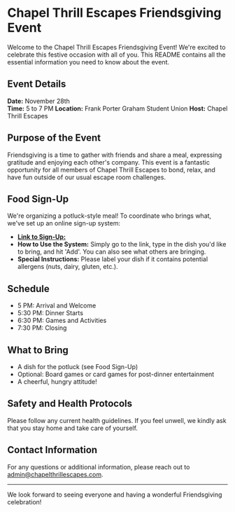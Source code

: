 # Chapel Thrill Escapes Friendsgiving Event

Welcome to the Chapel Thrill Escapes Friendsgiving Event! We're excited to celebrate this festive occasion with all of you. This README contains all the essential information you need to know about the event.

## Event Details

**Date:** November 28th  
**Time:** 5 to 7 PM
**Location:** Frank Porter Graham Student Union 
**Host:** Chapel Thrill Escapes

## Purpose of the Event

Friendsgiving is a time to gather with friends and share a meal, expressing gratitude and enjoying each other's company. This event is a fantastic opportunity for all members of Chapel Thrill Escapes to bond, relax, and have fun outside of our usual escape room challenges.

## Food Sign-Up

We're organizing a potluck-style meal! To coordinate who brings what, we've set up an online sign-up system:

- [**Link to Sign-Up:**](chapelthrillescapes.com/friendsgiving)
- **How to Use the System:** Simply go to the link, type in the dish you'd like to bring, and hit 'Add'. You can also see what others are bringing.
- **Special Instructions:** Please label your dish if it contains potential allergens (nuts, dairy, gluten, etc.).

## Schedule

- 5 PM: Arrival and Welcome
- 5:30 PM: Dinner Starts
- 6:30 PM: Games and Activities
- 7:30 PM: Closing

## What to Bring

- A dish for the potluck (see Food Sign-Up)
- Optional: Board games or card games for post-dinner entertainment
- A cheerful, hungry attitude!

## Safety and Health Protocols

Please follow any current health guidelines. If you feel unwell, we kindly ask that you stay home and take care of yourself.

## Contact Information

For any questions or additional information, please reach out to admin@chapelthrillescapes.com.

---

We look forward to seeing everyone and having a wonderful Friendsgiving celebration!
